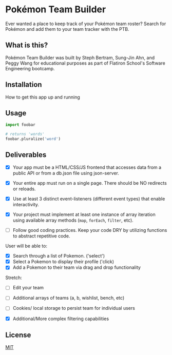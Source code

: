 # Pok&#233;mon Team Builder
Ever wanted a place to keep track of your Pok&#233;mon team roster? Search for Pok&#233;mon and add them to your team tracker with the PTB. 


## What is this?
Pok&#233;mon Team Builder was built by Steph Bertram, Sung-Jin Ahn, and Peggy Wang for educational purposes as part of Flatiron School's Software Engineering bootcamp.


## Installation
How to get this app up and running


## Usage
```python
import foobar

# returns 'words'
foobar.pluralize('word')
```

## Deliverables
- [x] Your app must be a HTML/CSS/JS frontend that accesses data from a public API or from a db.json file using json-server.

- [x] Your entire app must run on a single page. There should be NO redirects or reloads.

- [x]  Use at least 3 distinct event-listeners (different event types) that enable interactivity.

- [x]  Your project must implement at least one instance of array iteration using available array methods (`map`, `forEach`, `filter`, etc).

- [ ]  Follow good coding practices. Keep your code DRY by utilizing functions to abstract repetitive code.

User will be able to:
- [x] Search through a list of Pokemon. ('select')
- [x] Select a Pokemon to display their profile ('click)
- [x] Add a Pokemon to their team via drag and drop functionality
  
Stretch:
- [ ] Edit your team
- [ ] Additional arrays of teams (a, b, wishlist, bench, etc)
- [ ] Cookies/ local storage to persist team for individual users
- [x] Additional/More complex filtering capabilities


## License
[MIT](https://choosealicense.com/licenses/mit/)
